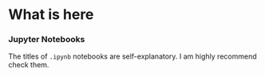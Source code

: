 # What is here

### Jupyter Notebooks

The titles of `.ipynb` notebooks are self-explanatory. I am highly recommend check them.
